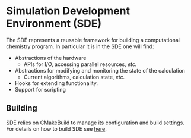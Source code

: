 Simulation Development Environment (SDE)
=========================================

The SDE represents a reusable framework for building a computational chemistry
program.  In particular it is in the SDE one will find:

- Abstractions of the hardware
  - APIs for I/O, accessing parallel resources, *etc.*
- Abstractions for modifying and monitoring the state of the calculation
  - Current algorithms, calculation state, *etc.*
- Hooks for extending functionality.
- Support for scripting


Building
--------

SDE relies on CMakeBuild to manage its configuration and build settings.  For
details on how to build SDE see [here](https://github.com/NWChemEx-Project/CMakeBuild/blob/master/dox/Building.md).  
